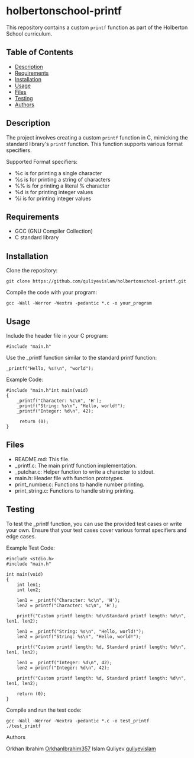 # holbertonschool-printf

This repository contains a custom `printf` function as part of the Holberton School curriculum.

## Table of Contents

- [Description](#description)
- [Requirements](#requirements)
- [Installation](#installation)
- [Usage](#usage)
- [Files](#files)
- [Testing](#testing)
- [Authors](#authors)

## Description

The project involves creating a custom `printf` function in C, mimicking the standard library's `printf` function. This function supports various format specifiers.

Supported Format specifiers:

- %c is for printing a single character
- %s is for printing a string of characters
- %% is for printing a literal % character
- %d is for printing integer values
- %i is for printing integer values

## Requirements

- GCC (GNU Compiler Collection)
- C standard library

## Installation

Clone the repository:

```
git clone https://github.com/quliyevislam/holbertonschool-printf.git
```

Compile the code with your program:

```
gcc -Wall -Werror -Wextra -pedantic *.c -o your_program
```

## Usage

Include the header file in your C program:

```
#include "main.h"
```

Use the _printf function similar to the standard printf function:

```
_printf("Hello, %s!\n", "world");
```

Example Code:

```
#include "main.h"int main(void)
{
    _printf("Character: %c\n", 'H');
    _printf("String: %s\n", "Hello, world!");
    _printf("Integer: %d\n", 42);

     return (0);
}
```

## Files

- README.md: This file.
- _printf.c: The main printf function implementation.
- _putchar.c: Helper function to write a character to stdout.
- main.h: Header file with function prototypes.
- print_number.c: Functions to handle number printing.
- print_string.c: Functions to handle string printing.

## Testing

To test the _printf function, you can use the provided test cases or write your own. Ensure that your test cases cover various format specifiers and edge cases.

Example Test Code:

```
#include <stdio.h>
#include "main.h"

int main(void)
{
    int len1;   
    int len2;

    len1 = _printf("Character: %c\n", 'H');
    len2 = printf("Character: %c\n", 'H');
   
    printf("Custom printf length: %d\nStandard printf length: %d\n", len1, len2);    

    len1 = _printf("String: %s\n", "Hello, world!");
    len2 = printf("String: %s\n", "Hello, world!");
    
    printf("Custom printf length: %d, Standard printf length: %d\n", len1, len2);

    len1 = _printf("Integer: %d\n", 42);
    len2 = printf("Integer: %d\n", 42);

    printf("Custom printf length: %d, Standard printf length: %d\n", len1, len2);
   
    return (0);
}
```

Compile and run the test code:

```
gcc -Wall -Werror -Wextra -pedantic *.c -o test_printf
./test_printf
```
Authors

Orkhan Ibrahim [OrkhanIbrahim357](https://github.com/OrkhanIbrahim357)
Islam Quliyev [quliyevislam](https://github.com/quliyevislam)
